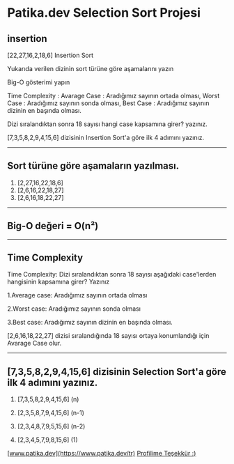 # Patika.dev Selection Sort Projesi

## insertion

[22,27,16,2,18,6] Insertion Sort

Yukarıda verilen dizinin sort türüne göre aşamalarını yazın

Big-O gösterimi yapın

Time Complexity : Avarage Case : Aradığımız sayının ortada olması,
Worst Case : Aradığımız sayının sonda olması, 
Best Case : Aradığımız sayının dizinin en başında olması.

Dizi sıralandıktan sonra 18 sayısı hangi case kapsamına girer? yazınız.

[7,3,5,8,2,9,4,15,6] dizisinin Insertion Sort'a göre ilk 4 adımını yazınız.

---

## Sort türüne göre aşamaların yazılması.

1. [2,27,16,22,18,6] 
2. [2,6,16,22,18,27] 
3. [2,6,16,18,22,27] 

---
## Big-O değeri = O(n²)
---
## Time Complexity
 Time Complexity: Dizi sıralandıktan sonra 18 sayısı aşağıdaki case'lerden hangisinin kapsamına girer? Yazınız

1.Average case: Aradığımız sayının ortada olması

2.Worst case: Aradığımız sayının sonda olması

3.Best case: Aradığımız sayının dizinin en başında olması.

[2,6,16,18,22,27] dizisi sıralandığında 18 sayısı ortaya konumlandığı için Avarage Case olur.

---
## [7,3,5,8,2,9,4,15,6] dizisinin Selection Sort'a göre ilk 4 adımını yazınız.

1. [7,3,5,8,2,9,4,15,6]		(n)

2. [2,3,5,8,7,9,4,15,6]		(n-1)

3. [2,3,4,8,7,9,5,15,6]		(n-2)

4. [2,3,4,5,7,9,8,15,6]		(1)

[www.patika.dev](https://www.patika.dev/tr)
[Profilime Teşekkür :)](https://app.patika.dev/tcode)















